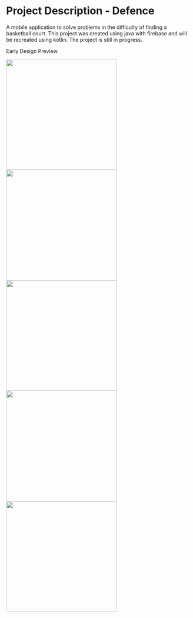 # Project Description - Defence
A mobile application to solve problems in the difficulty of finding a basketball court.
This project was created using java with firebase and will be recreated using kotlin.
The project is still in progress.

Early Design Preview.

<img src="images/Android%20Mobile%20–%203.png" width =300> <img src="images/Android%20Mobile%20–%204.png" width =300> <img src="images/Android%20Mobile%20–%201.png" width =300> <img src="images/Android%20Mobile%20–%202.png" width =300> <img src="images/Android%20Mobile%20–%205.png" width =300>
